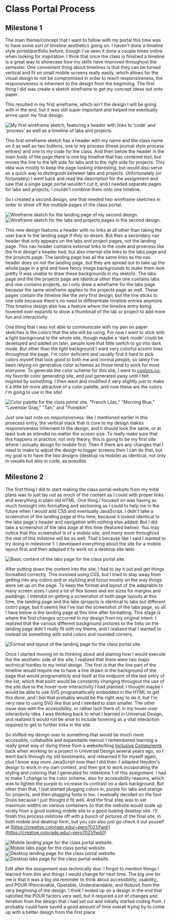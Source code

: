 # Class Portal Process
## Milestone 1
The main theme/concept that I want to follow with my portal this time was to have some sort of timeline aesthetics going on. I haven't done a timeline style portal/portfolio before, though I've seen it done a couple times online when looking for inspiration. I think that once the class is finished a timeline is a great way to showcase how my skills have improved throughout the semester. One convenient thing about timelines is that they can be turned vertical and fit on small mobile screens really easily, which allows for the visual design to not be compromised in order to reach responsiveness, the responsiveness is inhernent to the design from the beginning. The first thing I did was create a sketch wireframe to get my concept ideas out onto paper.

This resulted in my first wireframe, which isn't the design I will be going with in the end, but it was still super important and helped me eventually arrive upon my final design.

![My first wireframe sketch, featuring a header with links to 'code' and 'process' as well as a timeline of labs and projects.](class-portal-wireframe-1.jpg)

This first wireframe sketch has a header with my name and the class name on it as well as two buttons, one to my process (these journal style process entries) and one to my code for the class. And then below the header in the main body of the page there is one big timeline that has centered text, but moves the line to the left side for labs and to the right side for projects. This idea was mostly to keep the page looking interesting, but would also serve as a quick way to distinguish between labs and projects. Unfortunately (or fortunately) I went back and read the description for the assignment and saw that a single page portal wouldn't cut it, and I needed separate pages for labs and projects; I couldn't combine them onto one timeline.

So I created a second design, one that needed two wireframe sketches in order to show off the multiple pages of the class portal.

![Wireframe sketch for the landing page of my second design.](class-portal-wireframe-2-landing.jpg)
![Wireframe sketch for the labs and projects pages in the second design.](class-portal-wireframe-2-labs.jpg)

This new design features a header with no links at all other than taking the user back to the landing page if they so desire. But then a secondary nav header that only appears on the labs and project pages, not the landing page. This nav header contains external links to the code and proecess like the first design's header had, but also internal site links to the labs page and the projects page. The landing page has all the same links as the nav header does on not the landing page, but they are spread out to take up the whole page in a grid and have fancy image backgrounds to make them look pretty (I was unable to draw these backgrounds in my sketch). The labs page and the the projects page are identical other than one contains labs and one contains projects, so I only drew a wireframe for the labs page because the same wireframe applies to the projects page as well. These pages contain the timeline like the very first design, but the line sticks to one side because there's no need to differentiate timeline entries anymore. This timeline design also has a feature where the timeline entry being hovered over expands to show a thumbnail of the lab or project to add more fun and interactivity.

One thing that I was not able to communicate with my pen on paper sketches is the colors that the site will be using. For now I want to stick with a light background to the whole site, though maybe a 'dark mode' could be developed and added on later, people love that little switch to go into dark mode. But other than the light background I want very colorful accent lines throughout the page. I'm color deficient and usually find it hard to pick colors myself that look good to both me and normal people, so lately I've been relying on generative color schemes as those tend to work for most everyone. To generate the color scheme for this site, I went to [coolors.co](https://coolors.co/), my favorite color generating site, and just generated away until I felt inspired by something. I then went and modified it very slightly just to make it a little bit more attractive of a color palette, and now these are the colors I'm going to use in the site!

![Color palette for the class portal site. "French Lilac," "Morning Blue," "Lavendar Gray," "Tan," and "Pumpkin"](class-portal-color-palette.png)

Just one last note on responsiveness: like I mentioned earlier in this proecess entry, the vertical stack that is core to my design makes responsiveness inhernent to the design, and it should look the same, or at least look as intendid no matter the screen size. To really make sure that this happens in practice, not only theory, this is going to be my first site where I actually design for mobile first. Then if there are any changes that I need to make to adjust the design to bigger screens then I can do that, but my goal is to have the two designs (desktop vs mobile) as identical, not only in visuals but also in code, as possible.

## Milestone 2
The first thing I did to start making the class portal website from my inital plans was to just lay out as much of the content as I could with proper links and everything in plain old HTML. One thing I focused on was having as much foresight into formatting and sectioning as I could to help me in the future when I would add CSS and eventually JavaScript. I didn't take a screenshot of the landing page at this time, because it looked identical to the labs page's header and navigation with nothing else added. But I did take a screenshot of the labs page at this time (featured below). You may notice that this screenshot is of a mobile site, and many more throughout the rest of this milstone will be as well. That's because like I said I wanted to try doing in milestone 1: I developed everything about the site for a mobile layout first and then adapted it to work on a desktop site later.

![Basic content of the labs page for the class portal site.](class-portal-html-labs-mobile.png)

After putting down the content into the site, I had to lay it out and get things formatted correctly. This involved using CSS, but I tried to stay away from getting into any colors and or stylizing and focus mostly on the way things were set up on the page. To keep the format and layout of the adaptable to many screen sizes I used a lot of flex boxes and em sizes for margins and paddings. I intendid on getting a screenshot of both page layouts at this time, the landing page and the labs (projects is identical to labs but different color) page, but it seems like I've lost the screenshot of the labs page, so all I have below is the landing page at this time after formatting. This stage is where the first changes occurred to my design from my original intent. I realized that the various different background pictures to the links on the landing page didn't really fit with my theme, and I realized that I wanted to instead do something with solid colors and rounded corners.

![Format and layout of the landing page for the class portal site.](class-portal-formatting-landing-mobile.png)

Once I started moving on to thinking about and plannig how I would execute the the aesthetic side of the site, I realized that there were two major technical hurdles to my initial design. The first is that the line part of the timeline would require me to have a line drawn in the background of the page that would programatticly end itself at the midpoint of the last entry of the list, which that point would be constantly changing througout the use of the site due to the hover-over interactivity I had planned. I thought maybe I would be able to use SVG programattically embedded in the HTML to get this done, and I bet that probably would be the right way to do it, but I'm very new to using SVG like that and I needed to start smaller. The other issue was with the accessibility, or rather lack there of, in my hover-over interactivity idea. I was thinking back to what I learned in Universal Design, and realized it would not be wise to include hovering as a vital interaction required to get to further links in the site.

So shifted my design over to something that would be much more accessible, collabsible and expandable menus! I remembered learning a really great way of doing these from a website/blog [Inclusive Components](https://inclusive-components.design/) back when working on a project in Universal Design several years ago, so I went back through my old bookmarks, and relearned it for myself again, plus I know way more JavaScript now than I did then. I adapted Heydon's design to work in my own context, and then got to work incoporating the styling and coloring that I generated for milestone 1 of this assignment. I had to make 1 change to the color scheme, also for accessibility reasons, which was to lighten the purple to increase its contrast on a dark background. But other than that, I just started plugging colors in, purple for labs and orange for projects, and then plugging fonts in too. I evetually decided on the font Dosis because I just thought it fit well. And the final step was to set maximum widths on various containers so that the website would scale up nicely from a good looking mobile site to a good looking desktop site. I'll finish this process milstone off with a bunch of pictures of the final site, in both mobile and desktop form, but you can also just go check it out youself at [https://creative.colorado.edu/~pero7021/fwd/](https://creative.colorado.edu/~pero7021/fwd/)!

![Mobile landing page for the class portal website.](class-portal-final-landing-mobile.png)
![Mobile labs page for the class portal website.](class-portal-final-labs-mobile.png)
![Desktop landing page for the class portal website.](class-portal-final-landing-desktop.png)
![Desktop labs page for the class portal website.](class-portal-final-labs-desktop.png)

Edit after the assignment was technically due: I forgot to mention things I learned from this and things I would change for next time. The big one for me is that it was a big old reminder to think about accessibility, usability, and POUR (Percievable, Operable, Understandable, and Robust) from the very beginning of the design. I think I ended up on a design in the end that satisfied the POUR factors very well, but it required a lot of changes and iteration from the design that I had set out and initially started coding from. I probably could have saved a good amount of time overall trying by to come up with a better design from the first place.
